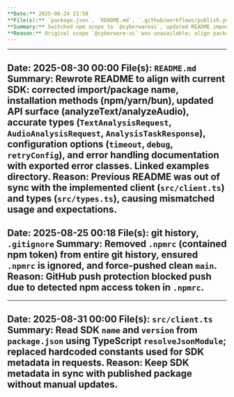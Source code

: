 ```yaml
---
**Date:** 2025-08-24 22:58
**File(s):** `package.json`, `README.md`, `.github/workflows/publish.yml`
**Summary:** Switched npm scope to `@cyberwareai`, updated README import/install, and added publish workflow configured for the new scope.
**Reason:** Original scope `@cyberware-ai` was unavailable; align package and CI to the available organization name.
---
```



---
**Date:** 2025-08-30 00:00
**File(s):** `README.md`
**Summary:** Rewrote README to align with current SDK: corrected import/package name, installation methods (npm/yarn/bun), updated API surface (analyzeText/analyzeAudio), accurate types (`TextAnalysisRequest`, `AudioAnalysisRequest`, `AnalysisTaskResponse`), configuration options (`timeout`, `debug`, `retryConfig`), and error handling documentation with exported error classes. Linked examples directory.
**Reason:** Previous README was out of sync with the implemented client (`src/client.ts`) and types (`src/types.ts`), causing mismatched usage and expectations.
---

**Date:** 2025-08-25 00:18
**File(s):** git history, `.gitignore`
**Summary:** Removed `.npmrc` (contained npm token) from entire git history, ensured `.npmrc` is ignored, and force-pushed clean `main`.
**Reason:** GitHub push protection blocked push due to detected npm access token in `.npmrc`.
---

---
**Date:** 2025-08-31 00:00
**File(s):** `src/client.ts`
**Summary:** Read SDK `name` and `version` from `package.json` using TypeScript `resolveJsonModule`; replaced hardcoded constants used for SDK metadata in requests.
**Reason:** Keep SDK metadata in sync with published package without manual updates.
---

